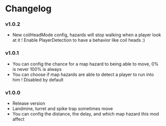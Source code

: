 # Changelog

### v1.0.2

- New coilHeadMode config, hazards will stop walking when a player look at it ! Enable PlayerDetection to have a behavior like coil heads :)

### v1.0.1

- You can config the chance for a map hazard to being able to move, 0% is never 100% is always
- You can choose if map hazards are able to detect a player to run into him ! Disabled by default

### v1.0.0
- Release version
- Landmine, turret and spike trap sometimes move
- You can config the distance, the delay, and which map hazard this mod affect